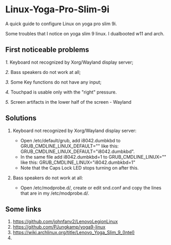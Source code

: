 # Linux-Yoga-Pro-Slim-9i
A quick guide to configure Linux on yoga pro slim 9i.

Some troubles that I notice on yoga slim 9 linux.
I dualbooted w11 and arch.

## First noticeable problems

_1._ Keyboard not recognized by Xorg/Wayland display server;

_2._ Bass speakers do not work at all;

_3._ Some Key functions do not have any input;

_4._ Touchpad is usable only with the "right" pressure.

_5._ Screen artifacts in the lower half of the screen - Wayland

## Solutions

1. Keyboard not recognized by Xorg/Wayland display server:
    - Open /etc/default/grub, add i8042.dumbkbd to GRUB_CMDLINE_LINUX_DEFAULT="" like this: GRUB_CMDLINE_LINUX_DEFAULT="i8042.dumbkbd".
    - In the same file add i8042.dumbkbd=1 to GRUB_CMDLINE_LINUX="" like this: GRUB_CMDLINE_LINUX="i8042.dumbkbd=1"
    - Note that the Caps Lock LED stops turning on after this.

2. Bass speakers do not work at all:
    - Open /etc/modprobe.d/, create or edit snd.conf and copy the lines that are in my /etc/modprobe.d/.

## Some links
1. https://github.com/johnfanv2/LenovoLegionLinux
2. https://github.com/PJungkamp/yoga9-linux
3. https://wiki.archlinux.org/title/Lenovo_Yoga_Slim_9_(Intel)
4. 
